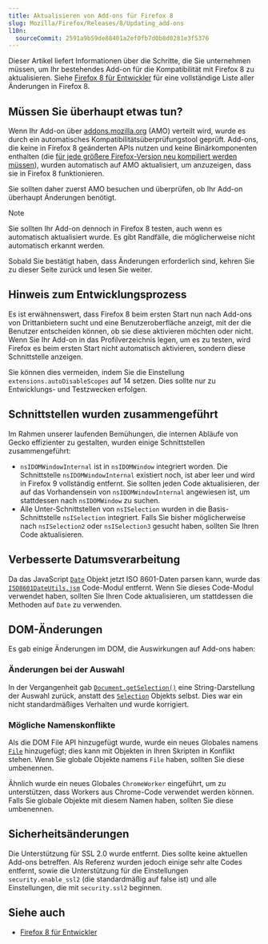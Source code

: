 ```yaml
---
title: Aktualisieren von Add-ons für Firefox 8
slug: Mozilla/Firefox/Releases/8/Updating_add-ons
l10n:
  sourceCommit: 2591a9b59de88401a2ef0fb7d0b8d0281e3f5376
---
```


Dieser Artikel liefert Informationen über die Schritte, die Sie unternehmen müssen, um Ihr bestehendes Add-on für die Kompatibilität mit Firefox 8 zu aktualisieren. Siehe [Firefox 8 für Entwickler](/de/docs/Mozilla/Firefox/Releases/8) für eine vollständige Liste aller Änderungen in Firefox 8.

## Müssen Sie überhaupt etwas tun?

Wenn Ihr Add-on über [addons.mozilla.org](https://addons.mozilla.org/en-US/firefox/) (AMO) verteilt wird, wurde es durch ein automatisches Kompatibilitätsüberprüfungstool geprüft. Add-ons, die keine in Firefox 8 geänderten APIs nutzen und keine Binärkomponenten enthalten (die [für jede größere Firefox-Version neu kompiliert werden müssen](https://web.archive.org/web/20210119071646/https://developer.mozilla.org/de/docs/Mozilla/Developer_guide/Interface_Compatibility#binary_interfaces)), wurden automatisch auf AMO aktualisiert, um anzuzeigen, dass sie in Firefox 8 funktionieren.

Sie sollten daher zuerst AMO besuchen und überprüfen, ob Ihr Add-on überhaupt Änderungen benötigt.

> [!NOTE]
> Sie sollten Ihr Add-on dennoch in Firefox 8 testen, auch wenn es automatisch aktualisiert wurde. Es gibt Randfälle, die möglicherweise nicht automatisch erkannt werden.

Sobald Sie bestätigt haben, dass Änderungen erforderlich sind, kehren Sie zu dieser Seite zurück und lesen Sie weiter.

## Hinweis zum Entwicklungsprozess

Es ist erwähnenswert, dass Firefox 8 beim ersten Start nun nach Add-ons von Drittanbietern sucht und eine Benutzeroberfläche anzeigt, mit der die Benutzer entscheiden können, ob sie diese aktivieren möchten oder nicht. Wenn Sie Ihr Add-on in das Profilverzeichnis legen, um es zu testen, wird Firefox es beim ersten Start nicht automatisch aktivieren, sondern diese Schnittstelle anzeigen.

Sie können dies vermeiden, indem Sie die Einstellung `extensions.autoDisableScopes` auf 14 setzen. Dies sollte nur zu Entwicklungs- und Testzwecken erfolgen.

## Schnittstellen wurden zusammengeführt

Im Rahmen unserer laufenden Bemühungen, die internen Abläufe von Gecko effizienter zu gestalten, wurden einige Schnittstellen zusammengeführt:

- `nsIDOMWindowInternal` ist in `nsIDOMWindow` integriert worden. Die Schnittstelle `nsIDOMWindowInternal` existiert noch, ist aber leer und wird in Firefox 9 vollständig entfernt. Sie sollten jeden Code aktualisieren, der auf das Vorhandensein von `nsIDOMWindowInternal` angewiesen ist, um stattdessen nach `nsIDOMWindow` zu suchen.
- Alle Unter-Schnittstellen von `nsISelection` wurden in die Basis-Schnittstelle `nsISelection` integriert. Falls Sie bisher möglicherweise nach `nsISelection2` oder `nsISelection3` gesucht haben, sollten Sie Ihren Code aktualisieren.

## Verbesserte Datumsverarbeitung

Da das JavaScript [`Date`](/de/docs/Web/JavaScript/Reference/Global_Objects/Date) Objekt jetzt ISO 8601-Daten parsen kann, wurde das [`ISO8601DateUtils.jsm`](https://web.archive.org/web/20210613204753/https://developer.mozilla.org/de/docs/Mozilla/JavaScript_code_modules/ISO8601DateUtils.jsm) Code-Modul entfernt. Wenn Sie dieses Code-Modul verwendet haben, sollten Sie Ihren Code aktualisieren, um stattdessen die Methoden auf `Date` zu verwenden.

## DOM-Änderungen

Es gab einige Änderungen im DOM, die Auswirkungen auf Add-ons haben:

### Änderungen bei der Auswahl

In der Vergangenheit gab [`Document.getSelection()`](/de/docs/Web/API/Document/getSelection) eine String-Darstellung der Auswahl zurück, anstatt des [`Selection`](/de/docs/Web/API/Selection) Objekts selbst. Dies war ein nicht standardmäßiges Verhalten und wurde korrigiert.

### Mögliche Namenskonflikte

Als die DOM File API hinzugefügt wurde, wurde ein neues Globales namens [`File`](/de/docs/Web/API/File) hinzugefügt; dies kann mit Objekten in Ihren Skripten in Konflikt stehen. Wenn Sie globale Objekte namens `File` haben, sollten Sie diese umbenennen.

Ähnlich wurde ein neues Globales `ChromeWorker` eingeführt, um zu unterstützen, dass Workers aus Chrome-Code verwendet werden können. Falls Sie globale Objekte mit diesem Namen haben, sollten Sie diese umbenennen.

## Sicherheitsänderungen

Die Unterstützung für SSL 2.0 wurde entfernt. Dies sollte keine aktuellen Add-ons betreffen. Als Referenz wurden jedoch einige sehr alte Codes entfernt, sowie die Unterstützung für die Einstellungen `security.enable_ssl2` (die standardmäßig auf false ist) und alle Einstellungen, die mit `security.ssl2` beginnen.

## Siehe auch

- [Firefox 8 für Entwickler](/de/docs/Mozilla/Firefox/Releases/8)
